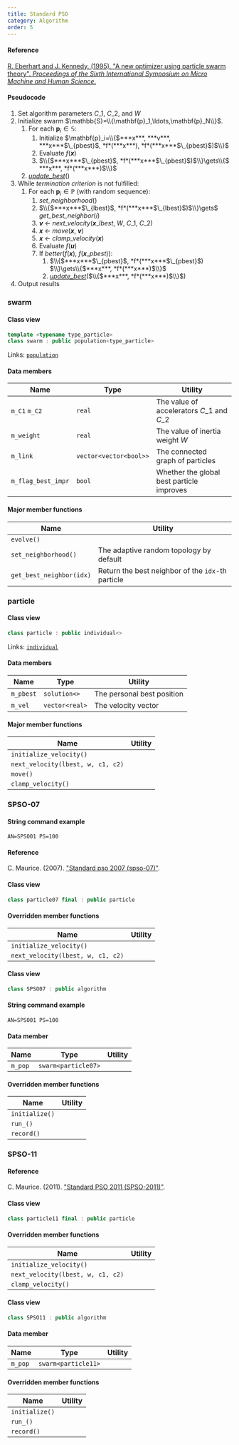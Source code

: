 ```yaml
---
title: Standard PSO
category: Algorithm
order: 5
---
```


#### Reference

[R. Eberhart and J. Kennedy. (1995).
"A new optimizer using particle swarm theory".
*Proceedings of the Sixth International Symposium on Micro Machine and Human Science*.](https://doi.org/10.1109/MHS.1995.494215)

#### Pseudocode

1. Set algorithm parameters *C*$\_1$, *C*$\_2$, and *W*
1. Initialize swarm $\mathbb{S}=\\{\mathbf{p}_1,\ldots,\mathbf{p}_N\\}$.
	1. For each $\mathbf{p}_i \in \mathbb{S}$:
		1. Initialize $\mathbf{p}_i=\\{$***x***, ***v***, ***x***$\_{pbest}$, *f*(***x***), *f*(***x***$\_{pbest}$)$\\}$
		1. Evaluate *f*(***x***)
		1. $\\{$***x***$\_{pbest}$, *f*(***x***$\_{pbest}$)$\\}\gets\\{$ ***x***, *f*(***x***)$\\}$
	1. [*update_best*](../../Core/population/#major-member-functions)()
1. While *termination criterion* is not fulfilled:
	1. For each $\mathbf{p}_i\in \mathbb{P}$ (with random sequence):
		1. *set_neighborhood*()
		1.  $\\{$***x***$\_{lbest}$, *f*(***x***$\_{lbest}$)$\\}\gets$ *get_best_neighbor*($i$)
		1. ***v*** $\gets$ *next_velocity*(***x***$\_{lbest}$, *W*, *C*$\_1$, *C*$\_2$)
		1. ***x*** $\gets$ *move*(***x***, ***v***)
		1. ***x*** $\gets$ *clamp_velocity*(***x***)
		1. Evaluate *f*(***u***)
		1. If *better*(*f*(***x***), *f*(***x***$\_{pbest}$)):
			1. $\\{$***x***$\_{pbest}$, *f*(***x***$\_{pbest}$) $\\}\gets\\{$***x***, *f*(***x***)$\\}$
			1. [*update_best*](../../Core/population/#major-member-functions)($\\{$***x***, *f*(***x***)$\\}$)
1. Output results

### swarm

#### Class view

```c++
template <typename type_particle>
class swarm : public population<type_particle> 
```
Links: [`population`](../../Core/population)

#### Data members

|Name|Type|Utility|
|-|-|-|
|`m_C1` `m_C2`|`real`|The value of accelerators *C*$\_1$ and *C*$\_2$|
|`m_weight`|`real`|The value of inertia weight *W*|
|`m_link`|`vector<vector<bool>>`|The connected graph of particles|
|`m_flag_best_impr`|`bool`|Whether the global best particle improves|

#### Major member functions

|Name|Utility|
|-|-|
|`evolve()`||
|`set_neighborhood()`|The adaptive random topology by default|
|`get_best_neighbor(idx)`|Return the best neighbor of the `idx`-th particle|

### particle

#### Class view

```c++
class particle : public individual<> 
```
Links: [`individual`](../../Core/individual)

#### Data members

|Name|Type|Utility|
|-|-|-|
|`m_pbest`|`solution<>`|The personal best position|
|`m_vel`|`vector<real>`|The velocity vector|

#### Major member functions

|Name|Utility|
|-|-|
|`initialize_velocity()`||
|`next_velocity(lbest, w, c1, c2)`||
|`move()`||
|`clamp_velocity()`||

### SPSO-07

#### String command example

`AN=SPSO01 PS=100`

#### Reference

C. Maurice. (2007). ["Standard pso 2007 (spso-07)"](http://www.particleswarm.info/Programs.html).

#### Class view

```c++
class particle07 final : public particle
```

#### Overridden member functions

|Name|Utility|
|-|-|
|`initialize_velocity()`||
|`next_velocity(lbest, w, c1, c2)`||

#### Class view

```c++
class SPSO07 : public algorithm
```

#### String command example

`AN=SPSO01 PS=100`

#### Data member

|Name|Type|Utility|
|-|-|-|
|`m_pop`|`swarm<particle07>`||

#### Overridden member functions

|Name|Utility|
|-|-|
|`initialize()`||
|`run_()`||
|`record()`||

### SPSO-11

#### Reference

C. Maurice. (2011). ["Standard PSO 2011 (SPSO-2011)"](http://www.particleswarm.info/Programs.html).

#### Class view

```c++
class particle11 final : public particle
```

#### Overridden member functions

|Name|Utility|
|-|-|
|`initialize_velocity()`||
|`next_velocity(lbest, w, c1, c2)`||
|`clamp_velocity()`||

#### Class view

```c++
class SPSO11 : public algorithm
```

#### Data member

|Name|Type|Utility|
|-|-|-|
|`m_pop`|`swarm<particle11>`||

#### Overridden member functions

|Name|Utility|
|-|-|
|`initialize()`||
|`run_()`||
|`record()`||
